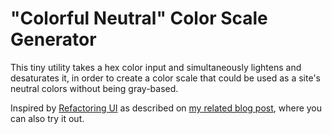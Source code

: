 # "Colorful Neutral" Color Scale Generator

This tiny utility takes a hex color input and simultaneously lightens and desaturates it, in order to create a color scale that could be used as a site's neutral colors without being gray-based.

Inspired by [Refactoring UI](https://refactoringui.com/previews/building-your-color-palette/) as described on [my related blog post](https://www.rweber.net/projects/non-gray-grayscales/), where you can also try it out.